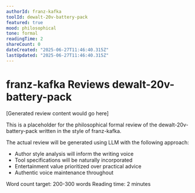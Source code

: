 ```yaml
---
authorId: franz-kafka
toolId: dewalt-20v-battery-pack
featured: true
mood: philosophical
tone: formal
readingTime: 2
shareCount: 0
dateCreated: "2025-06-27T11:46:40.315Z"
lastUpdated: "2025-06-27T11:46:40.315Z"
---
```


# franz-kafka Reviews dewalt-20v-battery-pack

[Generated review content would go here]

This is a placeholder for the philosophical formal review of the dewalt-20v-battery-pack written in the style of franz-kafka.

The actual review will be generated using LLM with the following approach:
- Author style analysis will inform the writing voice
- Tool specifications will be naturally incorporated
- Entertainment value prioritized over practical advice
- Authentic voice maintenance throughout

Word count target: 200-300 words
Reading time: 2 minutes
